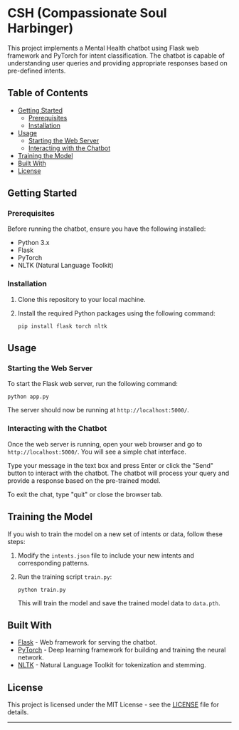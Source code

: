 # CSH (Compassionate Soul Harbinger)

This project implements a Mental Health chatbot using Flask web framework and PyTorch for intent classification. The chatbot is capable of understanding user queries and providing appropriate responses based on pre-defined intents.

## Table of Contents

- [Getting Started](#getting-started)
  - [Prerequisites](#prerequisites)
  - [Installation](#installation)
- [Usage](#usage)
  - [Starting the Web Server](#starting-the-web-server)
  - [Interacting with the Chatbot](#interacting-with-the-chatbot)
- [Training the Model](#training-the-model)
- [Built With](#built-with)
- [License](#license)

## Getting Started

### Prerequisites

Before running the chatbot, ensure you have the following installed:

- Python 3.x
- Flask
- PyTorch
- NLTK (Natural Language Toolkit)

### Installation

1. Clone this repository to your local machine.
2. Install the required Python packages using the following command:

   ```
   pip install flask torch nltk
   ```

## Usage

### Starting the Web Server

To start the Flask web server, run the following command:

```
python app.py
```

The server should now be running at `http://localhost:5000/`.

### Interacting with the Chatbot

Once the web server is running, open your web browser and go to `http://localhost:5000/`. You will see a simple chat interface.

Type your message in the text box and press Enter or click the "Send" button to interact with the chatbot. The chatbot will process your query and provide a response based on the pre-trained model.

To exit the chat, type "quit" or close the browser tab.

## Training the Model

If you wish to train the model on a new set of intents or data, follow these steps:

1. Modify the `intents.json` file to include your new intents and corresponding patterns.
2. Run the training script `train.py`:

   ```
   python train.py
   ```

   This will train the model and save the trained model data to `data.pth`.

## Built With

- [Flask](https://flask.palletsprojects.com/) - Web framework for serving the chatbot.
- [PyTorch](https://pytorch.org/) - Deep learning framework for building and training the neural network.
- [NLTK](https://www.nltk.org/) - Natural Language Toolkit for tokenization and stemming.

## License

This project is licensed under the MIT License - see the [LICENSE](LICENSE) file for details.

---
